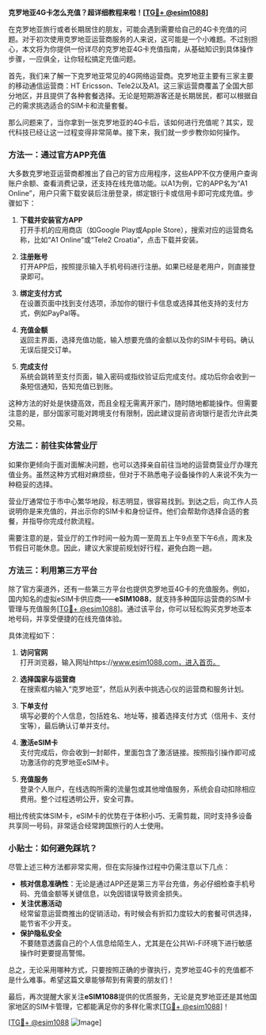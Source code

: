 **克罗地亚4G卡怎么充值？超详细教程来啦！[[TG💪+ @esim1088](https://t.me/s/esim1088)]**

在克罗地亚旅行或者长期居住的朋友，可能会遇到需要给自己的4G卡充值的问题。对于初次使用克罗地亚运营商服务的人来说，这可能是一个小难题。不过别担心，本文将为你提供一份详尽的克罗地亚4G卡充值指南，从基础知识到具体操作步骤，一应俱全，让你轻松搞定充值问题。

首先，我们来了解一下克罗地亚常见的4G网络运营商。克罗地亚主要有三家主要的移动通信运营商：HT Ericsson、Tele2以及A1。这三家运营商覆盖了全国大部分地区，并且提供了各种套餐选择。无论是短期游客还是长期居民，都可以根据自己的需求挑选适合的SIM卡和流量套餐。

那么问题来了，当你拿到一张克罗地亚的4G卡后，该如何进行充值呢？其实，现代科技已经让这一过程变得非常简单。接下来，我们就一步步教你如何操作。

### 方法一：通过官方APP充值

大多数克罗地亚运营商都推出了自己的官方应用程序，这些APP不仅方便用户查询账户余额、查看消费记录，还支持在线充值功能。以A1为例，它的APP名为“A1 Online”，用户只需下载安装后注册登录，绑定银行卡或信用卡即可完成充值。步骤如下：

1. **下载并安装官方APP**  
   打开手机的应用商店（如Google Play或Apple Store），搜索对应的运营商名称，比如“A1 Online”或“Tele2 Croatia”，点击下载并安装。

2. **注册账号**  
   打开APP后，按照提示输入手机号码进行注册。如果已经是老用户，则直接登录即可。

3. **绑定支付方式**  
   在设置页面中找到支付选项，添加你的银行卡信息或选择其他支持的支付方式，例如PayPal等。

4. **充值金额**  
   返回主界面，选择充值功能，输入想要充值的金额以及你的SIM卡号码。确认无误后提交订单。

5. **完成支付**  
   系统会跳转至支付页面，输入密码或指纹验证后完成支付。成功后你会收到一条短信通知，告知充值已到账。

这种方法的好处是快捷高效，而且全程无需离开家门，随时随地都能操作。但需要注意的是，部分国家可能对跨境支付有限制，因此建议提前咨询银行是否允许此类交易。

### 方法二：前往实体营业厅

如果你更倾向于面对面解决问题，也可以选择亲自前往当地的运营商营业厅办理充值业务。虽然这种方式相对麻烦些，但对于不熟悉电子设备操作的人来说不失为一种稳妥的选择。

营业厅通常位于市中心繁华地段，标志明显，很容易找到。到达之后，向工作人员说明你是来充值的，并出示你的SIM卡和身份证件。他们会帮助你选择合适的套餐，并指导你完成付款流程。

需要注意的是，营业厅的工作时间一般为周一至周五上午9点至下午6点，周末及节假日可能休息。因此，建议大家提前规划好行程，避免白跑一趟。

### 方法三：利用第三方平台

除了官方渠道外，还有一些第三方平台也提供克罗地亚4G卡的充值服务。例如，国内知名的虚拟eSIM卡供应商——**eSIM1088**，就支持多种国际运营商的SIM卡管理与充值服务[[TG💪+ @esim1088](https://t.me/s/esim1088)]。通过该平台，你可以轻松购买克罗地亚本地号码，并享受便捷的在线充值体验。

具体流程如下：

1. **访问官网**  
   打开浏览器，输入网址https://www.esim1088.com，进入首页。

2. **选择国家与运营商**  
   在搜索框内输入“克罗地亚”，然后从列表中挑选心仪的运营商和服务计划。

3. **下单支付**  
   填写必要的个人信息，包括姓名、地址等，接着选择支付方式（信用卡、支付宝等），最后确认订单并支付。

4. **激活eSIM卡**  
   支付完成后，你会收到一封邮件，里面包含了激活链接。按照指引操作即可成功激活你的克罗地亚eSIM卡。

5. **充值服务**  
   登录个人账户，在线选购所需的流量包或其他增值服务，系统会自动扣除相应费用。整个过程透明公开，安全可靠。

相比传统实体SIM卡，eSIM卡的优势在于体积小巧、无需剪裁，同时支持多设备共享同一号码，非常适合经常跨国旅行的人士使用。

### 小贴士：如何避免踩坑？

尽管上述三种方法都非常实用，但在实际操作过程中仍需注意以下几点：

- **核对信息准确性**：无论是通过APP还是第三方平台充值，务必仔细检查手机号码、充值金额等关键信息，以免因错误导致资金损失。
- **关注优惠活动**  
  经常留意运营商推出的促销活动，有时候会有折扣力度较大的套餐可供选择，能节省不少开支。
- **保护隐私安全**  
  不要随意透露自己的个人信息给陌生人，尤其是在公共Wi-Fi环境下进行敏感操作时更要提高警惕。

总之，无论采用哪种方式，只要按照正确的步骤执行，克罗地亚4G卡的充值都不是什么难事。希望这篇文章能够帮到有需要的朋友们！

最后，再次提醒大家关注**eSIM1088**提供的优质服务，无论是克罗地亚还是其他国家地区的SIM卡管理，它都能满足你的多样化需求[[TG💪+ @esim1088](https://t.me/s/esim1088)]！

[[TG💪+ @esim1088](https://t.me/s/esim1088) ![Image](https://i.postimg.cc/4NQfJmqS/Snipaste-2025-05-13-00-14-12.png)]